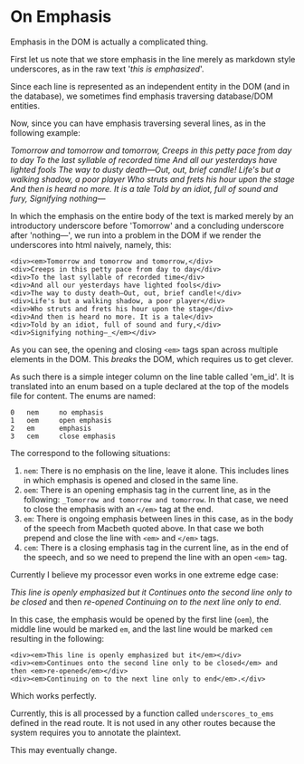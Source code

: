 On Emphasis
===========

Emphasis in the DOM is actually a complicated thing.

First let us note that we store emphasis in the line merely as markdown style
underscores, as in the raw text '_this is emphasized_'.

Since each line is represented as an independent entity in the DOM (and in the
database), we sometimes find emphasis traversing database/DOM entities.

Now, since you can have emphasis traversing several lines, as in the following
example:

_Tomorrow and tomorrow and tomorrow,
Creeps in this petty pace from day to day
To the last syllable of recorded time
And all our yesterdays have lighted fools
The way to dusty death—Out, out, brief candle!
Life's but a walking shadow, a poor player
Who struts and frets his hour upon the stage
And then is heard no more. It is a tale
Told by an idiot, full of sound and fury,
Signifying nothing—_

In which the emphasis on the entire body of the text is marked merely by an
introductory underscore before 'Tomorrow' and a concluding underscore after
'nothing—', we run into a problem in the DOM if we render the underscores into
html naively, namely, this:

    <div><em>Tomorrow and tomorrow and tomorrow,</div>
    <div>Creeps in this petty pace from day to day</div>
    <div>To the last syllable of recorded time</div>
    <div>And all our yesterdays have lighted fools</div>
    <div>The way to dusty death—Out, out, brief candle!</div>
    <div>Life's but a walking shadow, a poor player</div>
    <div>Who struts and frets his hour upon the stage</div>
    <div>And then is heard no more. It is a tale</div>
    <div>Told by an idiot, full of sound and fury,</div>
    <div>Signifying nothing—_</em></div>

As you can see, the opening and closing `<em>` tags span across multiple
elements in the DOM. This _breaks_ the DOM, which requires us to get clever.

As such there is a simple integer column on the line table called 'em_id'. It is
translated into an enum based on a tuple declared at the top of the models file
for content. The enums are named:

    0   nem     no emphasis
    1   oem     open emphasis
    2   em      emphasis
    3   cem     close emphasis

The correspond to the following situations:

1. `nem`: There is no emphasis on the line, leave it alone. This includes lines in
   which emphasis is opened and closed in the same line.
2. `oem`: There is an opening emphasis tag in the current line, as in the
   following: `_Tomorrow and tomorrow and tomorrow`. In that case, we need to
   close the emphasis with an `</em>` tag at the end.
3. `em`: There is ongoing emphasis between lines in this case, as in the body of
   the speech from Macbeth quoted above. In that case we both prepend and close
   the line with `<em>` and `</em>` tags.
4. `cem`: There is a closing emphasis tag in the current line, as in the end of
   the speech, and so we need to prepend the line with an open `<em>` tag.

Currently I believe my processor even works in one extreme edge case:

_This line is openly emphasized but it
Continues onto the second line only to be closed_ and then _re-opened
Continuing on to the next line only to end_.

In this case, the emphasis would be opened by the first line (`oem`), the middle
line would be marked `em`, and the last line would be marked `cem` resulting in
the following:

    <div><em>This line is openly emphasized but it</em></div>
    <div><em>Continues onto the second line only to be closed</em> and then <em>re-opened</em></div>
    <div><em>Continuing on to the next line only to end</em>.</div>

Which works perfectly.

Currently, this is all processed by a function called `underscores_to_ems`
defined in the read route. It is not used in any other routes because the system
requires you to annotate the plaintext.

This may eventually change.
